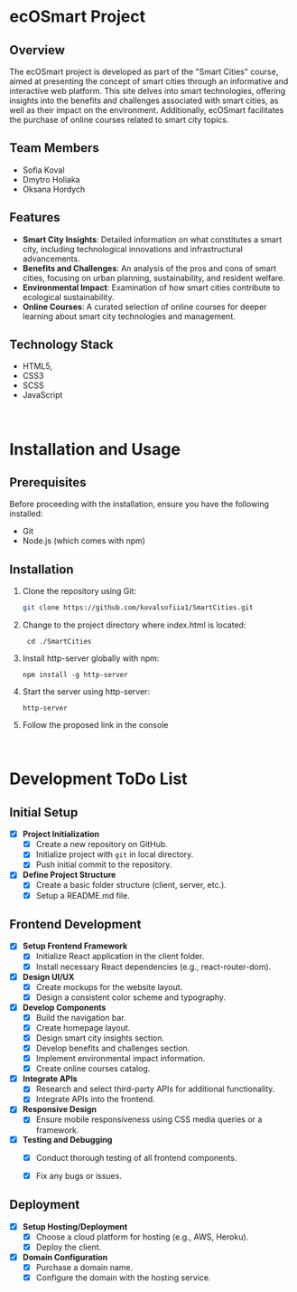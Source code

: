 # ecOSmart Project

## Overview
The ecOSmart project is developed as part of the "Smart Cities" course, aimed at presenting the concept of smart cities through an informative and interactive web platform. This site delves into smart technologies, offering insights into the benefits and challenges associated with smart cities, as well as their impact on the environment. Additionally, ecOSmart facilitates the purchase of online courses related to smart city topics.

## Team Members
- Sofia Koval
- Dmytro Holiaka
- Oksana Hordych

## Features
- **Smart City Insights**: Detailed information on what constitutes a smart city, including technological innovations and infrastructural advancements.
- **Benefits and Challenges**: An analysis of the pros and cons of smart cities, focusing on urban planning, sustainability, and resident welfare.
- **Environmental Impact**: Examination of how smart cities contribute to ecological sustainability.
- **Online Courses**: A curated selection of online courses for deeper learning about smart city technologies and management.

## Technology Stack
- HTML5, 
- CSS3
- SCSS
- JavaScript

<br>

# Installation and Usage

## Prerequisites

Before proceeding with the installation, ensure you have the following installed:
- Git
- Node.js (which comes with npm)

## Installation

1. Clone the repository using Git:
   ```bash
   git clone https://github.com/kovalsofiia1/SmartCities.git
   ```

2. Change to the project directory where index.html is located:		
	```
	 cd ./SmartCities
	```

3. Install http-server globally with npm:
	```
	npm install -g http-server
	```

4.  Start the server using http-server:
	```
	http-server
	```

5. Follow the proposed link in the console

<br>

# Development ToDo List

## Initial Setup

- [x] **Project Initialization**
  - [x] Create a new repository on GitHub.
  - [x] Initialize project with `git` in local directory.
  - [x] Push initial commit to the repository.

- [x] **Define Project Structure**
  - [x] Create a basic folder structure (client, server, etc.).
  - [x] Setup a README.md file.

## Frontend Development

- [x] **Setup Frontend Framework**
  - [x] Initialize React application in the client folder.
  - [x] Install necessary React dependencies (e.g., react-router-dom).

- [x] **Design UI/UX**
  - [x] Create mockups for the website layout.
  - [x] Design a consistent color scheme and typography.

- [x] **Develop Components**
  - [x] Build the navigation bar.
  - [x] Create homepage layout.
  - [x] Design smart city insights section.
  - [x] Develop benefits and challenges section.
  - [x] Implement environmental impact information.
  - [x] Create online courses catalog.

- [x] **Integrate APIs**
  - [x] Research and select third-party APIs for additional functionality.
  - [x] Integrate APIs into the frontend.

- [x] **Responsive Design**
  - [x] Ensure mobile responsiveness using CSS media queries or a framework.

- [x] **Testing and Debugging**
  - [x] Conduct thorough testing of all frontend components.
  - [x] Fix any bugs or issues.


## Deployment

- [x] **Setup Hosting/Deployment**
  - [x] Choose a cloud platform for hosting (e.g., AWS, Heroku).
  - [x] Deploy the client.

- [x] **Domain Configuration**
  - [x] Purchase a domain name.
  - [x] Configure the domain with the hosting service.
